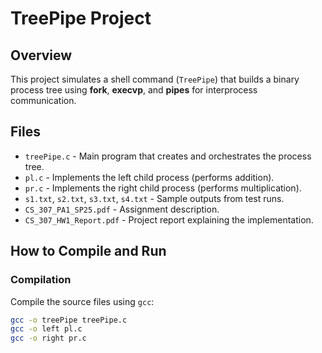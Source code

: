 # TreePipe Project

## Overview
This project simulates a shell command (`TreePipe`) that builds a binary process tree using **fork**, **execvp**, and **pipes** for interprocess communication.

## Files
- `treePipe.c` - Main program that creates and orchestrates the process tree.
- `pl.c` - Implements the left child process (performs addition).
- `pr.c` - Implements the right child process (performs multiplication).
- `s1.txt`, `s2.txt`, `s3.txt`, `s4.txt` - Sample outputs from test runs.
- `CS_307_PA1_SP25.pdf` - Assignment description.
- `CS_307_HW1_Report.pdf` - Project report explaining the implementation.

## How to Compile and Run
### Compilation
Compile the source files using `gcc`:
```bash
gcc -o treePipe treePipe.c
gcc -o left pl.c
gcc -o right pr.c
